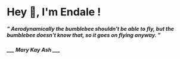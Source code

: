 <h1 title="head"> Hey 👋, I'm Endale !</h1>

**<h5><i>" Aerodynamically the bumblebee shouldn't be able to fly, but the bumblebee doesn't know that, so it goes on flying anyway. "</i></h5>**

*<b>___ Mary Kay Ash ___</b>*
